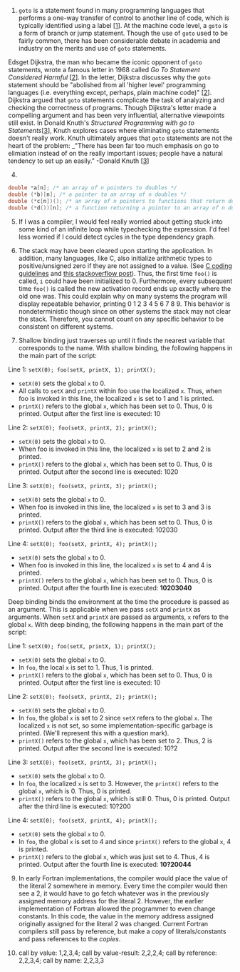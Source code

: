 1) `goto` is a statement found in many programming languages that performs a one-way transfer of control to another line of code, which is typically identified using a label [<a href="http://en.wikipedia.org/wiki/Goto">1</a>]. At the machine code level, a `goto` is a form of branch or jump statement. Though the use of `goto` used to be fairly common, there has been considerable debate in academia and industry on the merits and use of `goto` statements.

Edsget Dijkstra, the man who became the iconic opponent of `goto` statements, wrote a famous letter in 1968 called _Go To Statement Considered Harmful_ [<a href="http://www.cs.utexas.edu/users/EWD/ewd02xx/EWD215.PDF">2</a>]. In the letter, Dijkstra discusses why the `goto` statement should be "abolished from all 'higher level' programming languages (i.e. everything except, perhaps, plain machine code)" [<a href="http://www.cs.utexas.edu/users/EWD/ewd02xx/EWD215.PDF">2</a>]. Dijkstra argued that `goto` statements complicate the task of analyzing and checking the correctness of programs. Though Dijkstra's letter made a compelling argument and has been very influential, alternative viewpoints still exist. In Donald Knuth's _Structured Programming with go to Statements_[<a href="http://sbel.wisc.edu/Courses/ME964/Literature/knuthProgramming1974.pdf">3</a>], Knuth explores cases where eliminating `goto` statements doesn't really work. Knuth ultimately argues that `goto` statements are not the heart of the problem:
_"There has been far too much emphasis on go to elimiation instead of on the really important issues; people have a natural tendency to set up an easily."
-Donald Knuth [<a href="http://sbel.wisc.edu/Courses/ME964/Literature/knuthProgramming1974.pdf">3</a>]

4)
```c
double *a[n]; /* an array of n pointers to doubles */
double (*b)[n]; /* a pointer to an array of n doubles */
double (*c[n])(); /* an array of n pointers to functions that return doubles */
double (*d())[n]; /* a function returning a pointer to an array of n doubles */
```
5) If I was a compiler, I would feel really worried about getting stuck into some kind of an infinite loop while
typechecking the expression. I'd feel less worried if I could detect cycles in the type dependency graph.

7) The stack may have been cleared upon starting the application. In addition, many languages, like C, also initialize arithmetic types to positive/unsigned zero if they are not assigned to a value. (See <a href="http://c0x.coding-guidelines.com/6.7.8.html">C coding guidelines</a> and <a href="https://stackoverflow.com/questions/1597405/what-happens-to-a-declared-uninitialized-variable-in-c-does-it-have-a-value">this stackoverflow post</a>). Thus, the first time `foo()` is called, `i` could have been initialized to 0. Furthermore, every subsequent time `foo()` is called the
new activation record ends up exactly where the old one was. This could explain why on many systems the program will display repeatable behavior, printing 0 1 2 3 4 5 6 7 8 9. This behavior is nondeterministic though since
on other systems the stack may not clear the stack. Therefore, you cannot count on any
specific behavior to be consistent on different systems.

8) Shallow binding just traverses up until it finds the nearest variable that corresponds to the name. With shallow binding, the following happens in the main part of the script:

Line 1:
`setX(0); foo(setX, printX, 1); printX();`

* `setX(0)` sets the global `x` to 0.
* All calls to `setX` and `printX` within foo use the localized `x`. Thus, when foo is invoked in this line, the localized `x` is set to 1 and 1 is printed.
* `printX()` refers to the global `x`, which has been set to 0. Thus, 0 is printed.
Output after the first line is executed: 10

Line 2:
`setX(0); foo(setX, printX, 2); printX();`

* `setX(0)` sets the global `x` to 0.
* When foo is invoked in this line, the localized `x` is set to 2 and 2 is printed.
* `printX()` refers to the global `x`, which has been set to 0. Thus, 0 is printed.
Output after the second line is executed: 1020

Line 3:
`setX(0); foo(setX, printX, 3); printX();`
* `setX(0)` sets the global `x` to 0.
* When foo is invoked in this line, the localized `x` is set to 3 and 3 is printed.
* `printX()` refers to the global `x`, which has been set to 0. Thus, 0 is printed.
Output after the third line is executed: 102030

Line 4:
`setX(0); foo(setX, printX, 4); printX();`
* `setX(0)` sets the global `x` to 0.
* When foo is invoked in this line, the localized `x` is set to 4 and 4 is printed.
* `printX()` refers to the global `x`, which has been set to 0. Thus, 0 is printed.
Output after the fourth line is executed: **10203040**

Deep binding binds the environment at the time the procedure is passed as an argument. This is applicable when we pass `setX` and `printX` as arguments. When `setX` and `printX` are passed as arguments, `x` refers to the global `x`. With deep binding, the following happens in the main part of the script:

Line 1:
`setX(0); foo(setX, printX, 1); printX();`
* `setX(0)` sets the global `x` to 0.
* In `foo`, the local `x` is set to 1. Thus, 1 is printed.
* `printX()` refers to the global `x`, which has been set to 0. Thus, 0 is printed.
Output after the first line is executed: 10

Line 2:
`setX(0); foo(setX, printX, 2); printX();`

* `setX(0)` sets the global `x` to 0.
* In `foo`, the global `x` is set to 2 since `setX` refers to the global `x`. The localized `x` is not set, so some implementation-specific garbage is printed. (We'll represent this with a question mark).
* `printX()` refers to the global `x`, which has been set to 2. Thus, 2 is printed.
Output after the second line is executed: 10?2

Line 3:
`setX(0); foo(setX, printX, 3); printX();`

* `setX(0)` sets the global `x` to 0.
* In `foo`, the localized `x` is set to 3. However, the `printX()` refers to the global `x`, which is 0. Thus, 0 is printed.
* `printX()` refers to the global `x`, which is still 0. Thus, 0 is printed.
Output after the third line is executed: 10?200

Line 4:
`setX(0); foo(setX, printX, 4); printX();`
* `setX(0)` sets the global `x` to 0.
* In `foo`, the global `x` is set to 4 and since `printX()` refers to the global `x`, 4 is printed.
* `printX()` refers to the global `x`, which was just set to 4. Thus, 4 is printed.
Output after the fourth line is executed: **10?20044**

9) In early Fortran implementations, the compiler would place the value of the literal 2 somewhere in memory. Every time the compiler would then see a 2, it would have to go fetch whatever was in the previously assigned memory address for the literal 2. However, the earlier implementation of Fortran allowed the programmer to even change constants. In this code, the value in the memory address assigned originally assigned for the literal 2 was changed.
Current Fortran compilers still pass by reference, but make a copy of literals/constants and pass references to the _copies_.

10) call by value: 1,2,3,4;
    call by value-result: 2,2,2,4;
    call by reference: 2,2,3,4;
    call by name: 2,2,3,3

